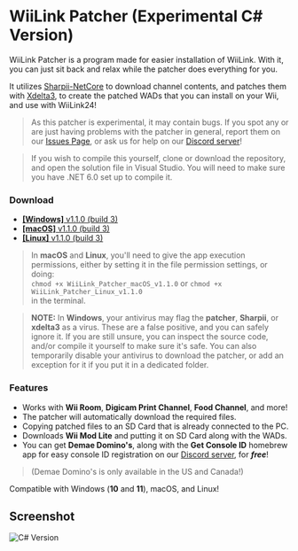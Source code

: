 # WiiLink Patcher (Experimental C# Version)

WiiLink Patcher is a program made for easier installation of WiiLink. With it, you can just sit back and relax while the patcher does everything for you.

It utilizes [Sharpii-NetCore](https://github.com/TheShadowEevee/Sharpii-NetCore) to download channel contents, and patches them with [Xdelta3](https://github.com/jmacd/xdelta), to create the patched WADs that you can install on your Wii, and use with WiiLink24!

>As this patcher is experimental, it may contain bugs. If you spot any or are just having problems with the patcher in general, report them on our [Issues Page](https://github.com/WiiLink24/WiiLink24-Patcher/issues), or ask us for help on our [Discord server](https://discord.gg/wiilink)!

>If you wish to compile this yourself, clone or download the repository, and open the solution file in Visual Studio. You will need to make sure you have .NET 6.0 set up to compile it.

### Download
* [**[Windows]** v1.1.0 (build 3)](https://cdn.discordapp.com/attachments/253286648291393536/1083170769783226368/WiiLink_Patcher_Windows_v1.1.0.exe)
* [**[macOS]** v1.1.0 (build 3)](https://cdn.discordapp.com/attachments/253286648291393536/1083170770596937859/WiiLink_Patcher_macOS_v1.1.0)
* [**[Linux]** v1.1.0 (build 3)](https://cdn.discordapp.com/attachments/253286648291393536/1083170770198466602/WiiLink_Patcher_Linux_v1.1.0)

>In **macOS** and **Linux**, you'll need to give the app execution permissions, either by setting it in the file permission settings, or doing:<br>`chmod +x WiiLink_Patcher_macOS_v1.1.0` or `chmod +x WiiLink_Patcher_Linux_v1.1.0`<br> in the terminal.

>**NOTE:** In **Windows**, your antivirus may flag the **patcher**, **Sharpii**, or **xdelta3** as a virus. These are a false positive, and you can safely ignore it. If you are still unsure, you can inspect the source code, and/or compile it yourself to make sure it's safe. You can also temporarily disable your antivirus to download the patcher, or add an exception for it if you put it in a dedicated folder.

### Features
* Works with **Wii Room**, **Digicam Print Channel**, **Food Channel**, and more!
* The patcher will automatically download the required files.
* Copying patched files to an SD Card that is already connected to the PC.
* Downloads **Wii Mod Lite** and putting it on SD Card along with the WADs.
* You can get **Demae Domino's**, along with the **Get Console ID** homebrew app for easy console ID registration on our [Discord server](https://discord.gg/wiilink), for ***free***!
>(Demae Domino's is only available in the US and Canada!)

Compatible with Windows (**10** and **11**), macOS, and Linux!

## Screenshot
![C# Version](https://imgur.com/SIR3QUk.png)

